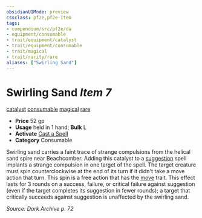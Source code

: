 ```yaml
---
obsidianUIMode: preview
cssclass: pf2e,pf2e-item
tags:
- compendium/src/pf2e/da
- equipment/consumable
- trait/equipment/catalyst
- trait/equipment/consumable
- trait/magical
- trait/rarity/rare
aliases: ["Swirling Sand"]
---
```

# Swirling Sand *Item 7*  
[catalyst](catalyst-som.md)  [consumable](consumable.md)  [magical](magical.md)  [rare](rare.md)  

- **Price** 52 gp
- **Usage** held in 1 hand; **Bulk** L
- **Activate** [Cast a Spell](cast-a-spell.md)
- **Category** Consumable

Swirling sand carries a faint trace of strange compulsions from the helical sand spire near Beachcomber. Adding this catalyst to a [suggestion](../../spells/suggestion.md) spell implants a strange compulsion in one target of the spell. The target creature must spin counterclockwise at the end of its turn if it didn't take a move action that turn. This spin is a free action that has the [move](move.md) trait. This effect lasts for 3 rounds on a success, failure, or critical failure against suggestion (even if the target completes its suggestion in fewer rounds); a target that critically succeeds against suggestion is unaffected by the swirling sand.

*Source: Dark Archive p. 72*